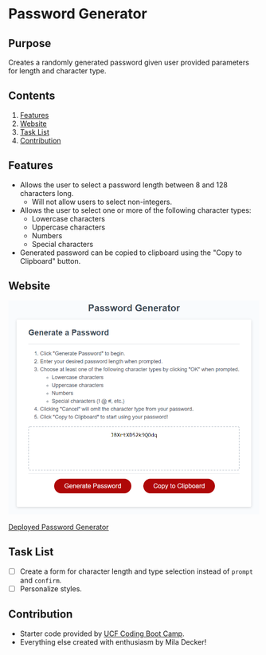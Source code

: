 # Password Generator

## Purpose
Creates a randomly generated password given user provided parameters for length and character type.

## Contents
1. [Features](#features)
2. [Website](#website)
3. [Task List](#task-list)
4. [Contribution](#contribution)

## Features
* Allows the user to select a password length between 8 and 128 characters long.
  * Will not allow users to select non-integers.
* Allows the user to select one or more of the following character types:
  * Lowercase characters
  * Uppercase characters
  * Numbers
  * Special characters
* Generated password can be copied to clipboard using the "Copy to Clipboard" button.

## Website
![Password Generator](./assets/images/screenshot.png)

[Deployed Password Generator](https://deckiedevs.github.io/password-generator)

## Task List
- [ ] Create a form for character length and type selection instead of `prompt` and `confirm`.
- [ ] Personalize styles.

## Contribution
- Starter code provided by [UCF Coding Boot Camp](https://github.com/coding-boot-camp/friendly-parakeet).
- Everything else created with enthusiasm by Mila Decker!
